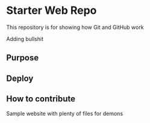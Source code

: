 # Starter Web Repo

This repository is for showing how Git and GitHub work

Adding bullshit

## Purpose

## Deploy

## How to contribute

Sample website with plenty of files for demons